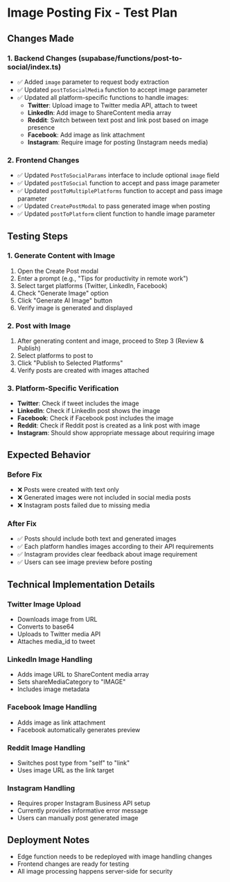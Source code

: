 # Image Posting Fix - Test Plan

## Changes Made

### 1. Backend Changes (supabase/functions/post-to-social/index.ts)
- ✅ Added `image` parameter to request body extraction
- ✅ Updated `postToSocialMedia` function to accept image parameter
- ✅ Updated all platform-specific functions to handle images:
  - **Twitter**: Upload image to Twitter media API, attach to tweet
  - **LinkedIn**: Add image to ShareContent media array
  - **Reddit**: Switch between text post and link post based on image presence
  - **Facebook**: Add image as link attachment
  - **Instagram**: Require image for posting (Instagram needs media)

### 2. Frontend Changes
- ✅ Updated `PostToSocialParams` interface to include optional `image` field
- ✅ Updated `postToSocial` function to accept and pass image parameter
- ✅ Updated `postToMultiplePlatforms` function to accept and pass image parameter
- ✅ Updated `CreatePostModal` to pass generated image when posting
- ✅ Updated `postToPlatform` client function to handle image parameter

## Testing Steps

### 1. Generate Content with Image
1. Open the Create Post modal
2. Enter a prompt (e.g., "Tips for productivity in remote work")
3. Select target platforms (Twitter, LinkedIn, Facebook)
4. Check "Generate Image" option
5. Click "Generate AI Image" button
6. Verify image is generated and displayed

### 2. Post with Image
1. After generating content and image, proceed to Step 3 (Review & Publish)
2. Select platforms to post to
3. Click "Publish to Selected Platforms"
4. Verify posts are created with images attached

### 3. Platform-Specific Verification
- **Twitter**: Check if tweet includes the image
- **LinkedIn**: Check if LinkedIn post shows the image
- **Facebook**: Check if Facebook post includes the image
- **Reddit**: Check if Reddit post is created as a link post with image
- **Instagram**: Should show appropriate message about requiring image

## Expected Behavior

### Before Fix
- ❌ Posts were created with text only
- ❌ Generated images were not included in social media posts
- ❌ Instagram posts failed due to missing media

### After Fix
- ✅ Posts should include both text and generated images
- ✅ Each platform handles images according to their API requirements
- ✅ Instagram provides clear feedback about image requirement
- ✅ Users can see image preview before posting

## Technical Implementation Details

### Twitter Image Upload
- Downloads image from URL
- Converts to base64
- Uploads to Twitter media API
- Attaches media_id to tweet

### LinkedIn Image Handling
- Adds image URL to ShareContent media array
- Sets shareMediaCategory to "IMAGE"
- Includes image metadata

### Facebook Image Handling
- Adds image as link attachment
- Facebook automatically generates preview

### Reddit Image Handling
- Switches post type from "self" to "link"
- Uses image URL as the link target

### Instagram Handling
- Requires proper Instagram Business API setup
- Currently provides informative error message
- Users can manually post generated image

## Deployment Notes
- Edge function needs to be redeployed with image handling changes
- Frontend changes are ready for testing
- All image processing happens server-side for security

